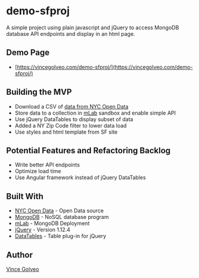 # demo-sfproj
A simple project using plain javascript and jQuery to access MongoDB database API endpoints and display in an html page.

## Demo Page
* [https://vincegolveo.com/demo-sfproj/](https://vincegolveo.com/demo-sfproj/)

## Building the MVP
* Download a CSV of [data from NYC Open Data](http://data.cityofnewyork.us/Housing-Development/DOB-Job-Application-Filings/ic3t-wcy2)
* Store data to a collection in [mLab](http://mlab.com/) sandbox and enable simple API
* Use jQuery DataTables to display subset of data
* Added a NY Zip Code filter to lower data load
* Use styles and html template from SF site

## Potential Features and Refactoring Backlog
* Write better API endpoints
* Optimize load time
* Use Angular framework instead of jQuery DataTables

## Built With

* [NYC Open Data](https://opendata.cityofnewyork.us/) - Open Data source
* [MongoDB](https://www.mongodb.com/) - NoSQL database program
* [mLab](https://mlab.com/) - MongoDB Deployment
* [jQuery](https://jquery.com/) - Version 1.12.4
* [DataTables](https://datatables.net/) - Table plug-in for jQuery

## Author
[Vince Golveo](https://vincegolveo.com/)
